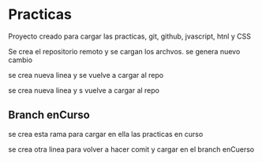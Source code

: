 
# Practicas 

Proyecto creado para cargar las practicas, git, github, jvascript, htnl y CSS

Se crea  el repositorio remoto y se cargan los archvos. se genera nuevo cambio 

se crea nueva linea y se vuelve a cargar al repo

se crea nueva linea y s vuelve a cargar al repo


## Branch enCurso

se crea esta rama para cargar en ella las practicas en curso

se crea otra linea para volver a hacer comit y cargar en el branch enCuerso
